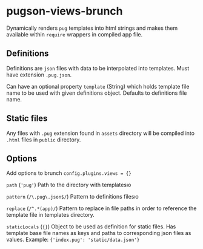 # pugson-views-brunch

Dynamically renders `pug` templates into html strings and makes them available within `require` wrappers in compiled app file.

## Definitions
Definitions are `json` files with data to be interpolated into templates. Must have extension `.pug.json`.

Can have an optional property `template` (String) which holds template file name to be used with given definitions object. Defaults to definitions file name.

## Static files

Any files with `.pug` extension found in `assets` directory will be compiled into `.html` files in `public` directory.

## Options
Add options to brunch `config.plugins.views = {}`

`path` (`'pug'`)
Path to the directory with templatesю

`pattern` (`/\.pug\.json$/`)
Pattern to definitions filesю

`replace` (`/^.*(app)/`)
Pattern to replace in file paths in order to reference the template file in templates directory.

`staticLocals` (`{}`)
Object to be used as definition for static files. Has template base file names as keys and paths to corresponding json files as values. Example: `{'index.pug': 'static/data.json'}`

